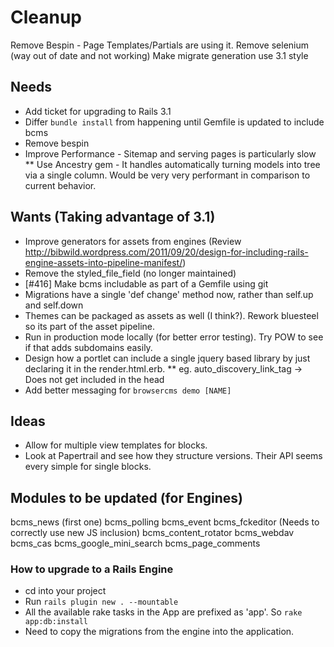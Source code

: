 # Cleanup

Remove Bespin - Page Templates/Partials are using it.
Remove selenium (way out of date and not working)
Make migrate generation use 3.1 style

Needs
-----

* Add ticket for upgrading to Rails 3.1
* Differ `bundle install` from happening until Gemfile is updated to include bcms
* Remove bespin
* Improve Performance - Sitemap and serving pages is particularly slow
** Use Ancestry gem - It handles automatically turning models into tree via a single column. Would be very very performant in comparison to current behavior.

Wants (Taking advantage of 3.1)
-----

* Improve generators for assets from engines (Review http://bibwild.wordpress.com/2011/09/20/design-for-including-rails-engine-assets-into-pipeline-manifest/)
* Remove the styled_file_field (no longer maintained)
* [#416] Make bcms includable as part of a Gemfile using git
* Migrations have a single 'def change' method now, rather than self.up and self.down
* Themes can be packaged as assets as well (I think?). Rework bluesteel so its part of the asset pipeline.
* Run in production mode locally (for better error testing). Try POW to see if that adds subdomains easily.
* Design how a portlet can include a single jquery based library by just declaring it in the render.html.erb.
** eg. auto_discovery_link_tag -> Does not get included in the head
* Add better messaging for `browsercms demo [NAME]`


Ideas
-----
* Allow for multiple view templates for blocks.
* Look at Papertrail and see how they structure versions. Their API seems every simple for single blocks.

## Modules to be updated (for Engines)

bcms_news (first one)
bcms_polling
bcms_event
bcms_fckeditor (Needs to correctly use new JS inclusion)
bcms_content_rotator
bcms_webdav
bcms_cas
bcms_google_mini_search
bcms_page_comments



### How to upgrade to a Rails Engine

* cd into your project
* Run `rails plugin new . --mountable`
* All the available rake tasks in the App are prefixed as 'app'. So `rake app:db:install`
* Need to copy the migrations from the engine into the application.

